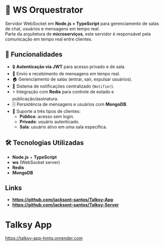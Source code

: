# 📡 WS Orquestrator

Servidor WebSocket em **Node.js + TypeScript** para gerenciamento de salas de chat, usuários e mensagens em tempo real.  
Parte da arquitetura de **microserviços**, este servidor é responsável pela comunicação em tempo real entre clientes.

## 🚀 Funcionalidades

- 🔒 **Autenticação via JWT** para acesso privado e de sala.
- 💬 Envio e recebimento de mensagens em tempo real.
- 🏠 Gerenciamento de salas (entrar, sair, expulsar usuários).
- 📢 Sistema de notificações centralizado (`Notifier`).
- ⚡ Integração com **Redis** para controle de estado e publicação/assinatura.
- 🗄 Persistência de mensagens e usuários com **MongoDB**.
- 👤 Suporte a três tipos de clientes:
  - **Público**: acesso sem login.
  - **Privado**: usuário autenticado.
  - **Sala**: usuário ativo em uma sala específica.

## 🛠 Tecnologias Utilizadas

- **Node.js** + **TypeScript**
- **ws** (WebSocket server)
- **Redis**
- **MongoDB**

## Links

- **https://github.com/jacksont-santos/Talksy-App**
- **https://github.com/jacksont-santos/Talksy-Server**

# Talksy App

https://talksy-app-hmtq.onrender.com
